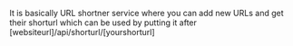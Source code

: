 It is basically URL shortner service where you can add new URLs and get their shorturl which can be used by putting it after [websiteurl]/api/shorturl/[yourshorturl]
